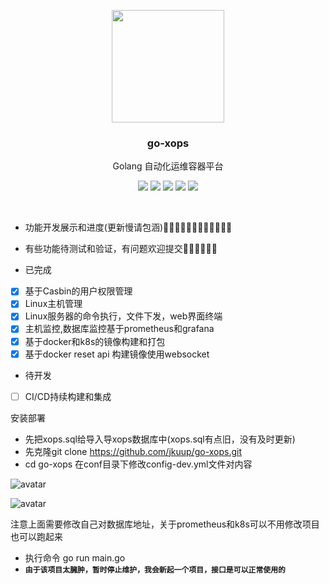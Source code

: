 <p align="center">
    <a href="https://github.com/jkuup/go-xops" target="_blank">
        <img src="https://raw.githubusercontent.com/jkuup/go-xops/master/img/gopher.png?v=0.2.2" width="180" />
    </a>
    <h3 align="center">go-xops</h3>
    <p align="center">Golang 自动化运维容器平台</p>
    <p align="center">
        <a href="https://travis-ci.com/jkuup/go-xops"><img src="https://travis-ci.com/jkuup/go-xops.svg?branch=master"></a>
        <a href="https://github.com/jkuup/go-xops/releases"><img src="https://img.shields.io/badge/Version-v1.0.0-red.svg"></a>
        <a href="https://goreportcard.com/report/github.com/jkuup/go-xops"><img src="https://goreportcard.com/badge/github.com/jkuup/go-xops?v=1.0.0"></a>
        <a href="https://hub.docker.com/r/jkuup/go-xops"><img src="https://img.shields.io/badge/Docker-Latest-orange"></a>
        <a href="https://github.com/jkuup/go-xops/blob/master/LICENSE"><img src="https://img.shields.io/badge/LICENSE-Apache License-orange.svg"></a>
    </p>
</p>
<br/>

- 功能开发展示和进度(更新慢请包涵)🧎‍♀️🧎‍♀🧎‍♀🧎‍♀🧎‍♀🧎‍♀

- 有些功能待测试和验证，有问题欢迎提交👏👏👏👏👏👏


- 已完成
- [X] 基于Casbin的用户权限管理
- [X] Linux主机管理
- [X] Linux服务器的命令执行，文件下发，web界面终端
- [X] 主机监控,数据库监控基于prometheus和grafana
- [X] 基于docker和k8s的镜像构建和打包
- [X] 基于docker reset api 构建镜像使用websocket
- 待开发
- [ ] CI/CD持续构建和集成

安装部署

- 先把xops.sql给导入导xops数据库中(xops.sql有点旧，没有及时更新)
- 先克隆git clone https://github.com/jkuup/go-xops.git
- cd go-xops 在conf目录下修改config-dev.yml文件对内容

![avatar](https://github.com/jkuup/go-xops/blob/master/img/config-dev-1.png)

![avatar](https://github.com/jkuup/go-xops/blob/master/img/config-dev-2.png)

注意上面需要修改自己对数据库地址，关于prometheus和k8s可以不用修改项目也可以跑起来
- 执行命令 go run main.go
- **`由于该项目太臃肿，暂时停止维护，我会新起一个项目，接口是可以正常使用的`**

